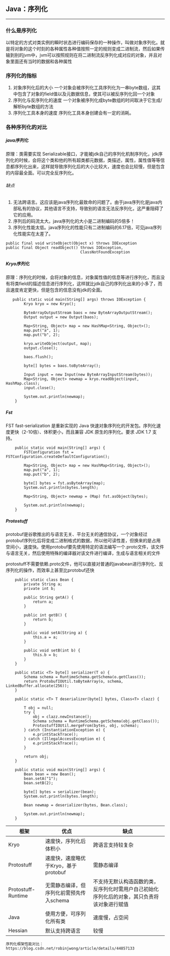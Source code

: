 ## Java：序列化

---


### 什么是序列化
以特定的方式对类实例的瞬时状态进行编码保存的一种操作，叫做对象序列化。就是将对象的这个时刻的各种属性各种值按照一定的规则变成二进制流，然后如果传输到别的jvm中，jvm可以按照规则在将二进制流反序列化成对应的对象，并且对象里面还有当时的数据和各种属性

### 序列化的指标
1. 对象序列化后的大小
一个对象会被序列化工具序列化为一串byte数组，这其中包含了对象的field值以及元数据信息，使其可以被反序列化回一个对象
2. 序列化与反序列化的速度
一个对象被序列化成byte数组的时间取决于它生成/解析byte数组的方法
3. 序列化工具本身的速度
序列化工具本身创建会有一定的消耗。

### 各种序列化的对比
##### java序列化
原理：类需要实现 Serializable接口，才能被jdk自己的序列化机制序列化，jdk序列化的时候，会将这个类和他的所有超类都元数据，类描述，属性，属性值等等信息都序列化出来，这样就导致序列化后的大小比较大，速度也会比较慢，但是包含的内容最全面。可以完全反序列化。

###### 缺点
1. 无法跨语言。这应该是java序列化最致命的问题了。由于java序列化是java内部私有的协议，其他语言不支持，导致别的语言无法反序列化，这严重阻碍了它的应用。
2. 序列后的码流太大。java序列化的大小是二进制编码的5倍多！
3. 序列化性能太低。java序列化的性能只有二进制编码的6.17倍，可见java序列化性能实在太差了。

```
public final void writeObject(Object x) throws IOException
public final Object readObject() throws IOException, 
                                 ClassNotFoundException
```
##### Kryo序列化

原理：序列化的时候，会将对象的信息，对象属性值的信息等进行序列化，而且没有将类field的描述信息进行序列化，这样就比jdk自己的序列化出来的小多了，而且速度肯定更快，但是包含的信息没有jdk的全面。
```
   public static void main(String[] args) throws IOException {
        Kryo kryo = new Kryo();

        ByteArrayOutputStream baos = new ByteArrayOutputStream();
        Output output = new Output(baos);

        Map<String, Object> map = new HashMap<String, Object>();
        map.put("a", 1);
        map.put("b", 2);

        kryo.writeObject(output, map);
        output.close();

        baos.flush();

        byte[] bytes = baos.toByteArray();

        Input input = new Input(new ByteArrayInputStream(bytes));
        Map<String, Object> newmap = kryo.readObject(input, HashMap.class);
        input.close();

        System.out.println(newmap);
    }
```

##### Fst
FST fast-serialization 是重新实现的 Java 快速对象序列化的开发包。序列化速度更快（2-10倍）、体积更小，而且兼容 JDK 原生的序列化。要求 JDK 1.7 支持。

```
    public static void main(String[] args) {
        FSTConfiguration fst = FSTConfiguration.createDefaultConfiguration();

        Map<String, Object> map = new HashMap<String, Object>();
        map.put("a", 1);
        map.put("b", 2);

        byte[] bytes = fst.asByteArray(map);
        System.out.println(bytes.length);

        Map<String, Object> newmap = (Map) fst.asObject(bytes);

        System.out.println(newmap);
    }
```

##### Protostuff
protobuf是谷歌推出的与语言无关、平台无关的通信协议，一个对象经过protobuf序列化后将变成二进制格式的数据，所以他可读性差，但换来的是占用空间小，速度快。使用protobuf要先使用特定的语法编写一个.proto文件，该文件与语言无关，然后使用特殊的编译器对该文件进行编译，生成与语言相关的文件
   
protostuff不需要依赖.proto文件，他可以直接对普通的javabean进行序列化、反序列化的操作，而效率上甚至比protobuf还快

```
    public static class Bean {
        private String a;
        private int b;

        public String getA() {
            return a;
        }

        public int getB() {
            return b;
        }

        public void setA(String a) {
            this.a = a;
        }

        public void setB(int b) {
            this.b = b;
        }
    }

    public static <T> byte[] serializer(T o) {
        Schema schema = RuntimeSchema.getSchema(o.getClass());
        return ProtobufIOUtil.toByteArray(o, schema, LinkedBuffer.allocate(256));
    }

    public static <T> T deserializer(byte[] bytes, Class<T> clazz) {

        T obj = null;
        try {
            obj = clazz.newInstance();
            Schema schema = RuntimeSchema.getSchema(obj.getClass());
            ProtostuffIOUtil.mergeFrom(bytes, obj, schema);
        } catch (InstantiationException e) {
            e.printStackTrace();
        } catch (IllegalAccessException e) {
            e.printStackTrace();
        }

        return obj;
    }

    public static void main(String[] args) {
        Bean bean = new Bean();
        bean.setA("1");
        bean.setB(2);

        byte[] bytes = serializer(bean);
        System.out.println(bytes.length);

        Bean newmap = deserializer(bytes, Bean.class);

        System.out.println(newmap);
    }
```




框架   | 优点  |  缺点
---|---|---
Kryo | 速度快，序列化后体积小 | 跨语言支持较复杂
Protostuff |速度快，速度略优于Kryo，基于protobuf |需静态编译
Protostuff-Runtime | 无需静态编译，但序列化前需预先传入schema | 不支持无默认构造函数的类，反序列化时需用户自己初始化序列化后的对象，其只负责将该对象进行赋值
Java|使用方便，可序列化所有类 |速度慢，占空间
Hessian|默认支持跨语言|较慢
    序列化框架性能对比：https://blog.csdn.net/robinjwong/article/details/44857133


